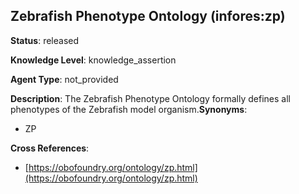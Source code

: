 [//]: # (DO NOT MANUALLY EDIT THIS FILE. IT IS GENERATED FROM A TEMPLATE.)

## Zebrafish Phenotype Ontology (infores:zp)

**Status**: released
  
**Knowledge Level**: knowledge_assertion
  
**Agent Type**: not_provided

**Description**: The Zebrafish Phenotype Ontology formally defines all phenotypes of the Zebrafish model organism.**Synonyms**:

- ZP

**Cross References**:

- [https://obofoundry.org/ontology/zp.html](https://obofoundry.org/ontology/zp.html)

